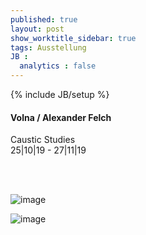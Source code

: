 ```yaml
---
published: true
layout: post
show_worktitle_sidebar: true
tags: Ausstellung
JB :
  analytics : false
---
```


{% include JB/setup %}



<p>
<h4>Volna / Alexander Felch</h4>
Caustic Studies<br />
25|10|19 - 27|11|19

<br /><br />
</p><p>
<img src="{{ site.url }}/images/volna_sm.jpg" alt="image">
</p><p>
<img src="{{ site.url }}/images/alexander_felch_sm.jpg" alt="image">
</p>
